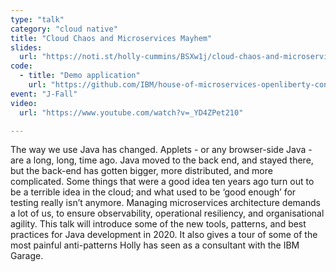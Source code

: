 ```yaml
---
type: "talk"
category: "cloud native"
title: "Cloud Chaos and Microservices Mayhem"
slides:
  url: "https://noti.st/holly-cummins/BSXw1j/cloud-chaos-and-microservices-mayhem"
code:
  - title: "Demo application"
    url: "https://github.com/IBM/house-of-microservices-openliberty-contract-testing-sample"
event: "J-Fall"
video:
  url: "https://www.youtube.com/watch?v=_YD4ZPet210"

---
```

The way we use Java has changed. Applets - or any browser-side Java - are a long, long, time ago. Java moved to the back end, and stayed there, but the back-end has gotten bigger, more distributed, and more complicated. Some things that were a good idea ten years ago turn out to be a terrible idea in the cloud; and what used to be ‘good enough’ for testing really isn’t anymore. Managing microservices architecture demands a lot of us, to ensure observability, operational resiliency, and organisational agility. This talk will introduce some of the new tools, patterns, and best practices for Java development in 2020. It also gives a tour of some of the most painful anti-patterns Holly has seen as a consultant with the IBM Garage.